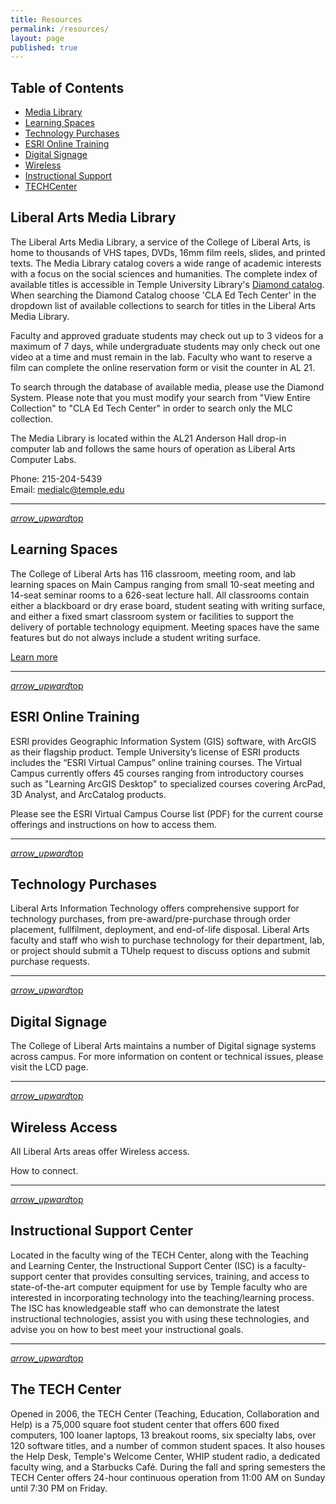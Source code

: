 ```yaml
---
title: Resources
permalink: /resources/
layout: page
published: true
---
```


## Table of Contents

- <a href="#media-library">Media Library</a>
- <a href="#learning-spaces">Learning Spaces</a>
- <a href="#purchases">Technology Purchases</a>
- <a href="#esri">ESRI Online Training</a>
- <a href="#digital-signage">Digital Signage</a>
- <a href="#wireless">Wireless</a>
- <a href="#instructional-support">Instructional Support</a>
- <a href="#techcenter">TECHCenter</a>

<a name="media-library" id="media-library"></a>

## Liberal Arts Media Library

The Liberal Arts Media Library, a service of the College of Liberal Arts, is home to thousands of VHS tapes, DVDs, 16mm film reels, slides, and printed texts. The Media Library catalog covers a wide range of academic interests with a focus on the social sciences and humanities. The complete index of available titles is accessible in Temple University Library's [Diamond catalog](https://diamond.temple.edu/search/). When searching the Diamond Catalog choose 'CLA Ed Tech Center' in the dropdown list of available collections to search for titles in the Liberal Arts Media Library.

Faculty and approved graduate students may check out up to 3 videos for a maximum of 7 days, while undergraduate students may only check out one video at a time and must remain in the lab. Faculty who want to reserve a film can complete the online reservation form or visit the counter in AL 21.

To search through the database of available media, please use the Diamond System. Please note that you must modify your search from "View Entire Collection" to "CLA Ed Tech Center" in order to search only the MLC collection.

The Media Library is located within the AL21 Anderson Hall drop-in computer lab and follows the same hours of operation as Liberal Arts Computer Labs.

Phone: 215-204-5439  
Email: medialc@temple.edu  

---

<a href="#top" class="right"><i class="material-icons">arrow_upward</i>top</a>



<a name="learning-spaces" id="learning-spaces"></a>

## Learning Spaces

The College of Liberal Arts has 116 classroom, meeting room, and lab learning spaces on Main Campus ranging from small 10-seat meeting and 14-seat seminar rooms to a 626-seat lecture hall. All classrooms contain either a blackboard or dry erase board, student seating with writing surface, and either a fixed smart classroom system or facilities to support the delivery of portable technology equipment. Meeting spaces have the same features but do not always include a student writing surface.

[Learn more](learning-spaces/)

---

<a href="#top" class="right"><i class="material-icons">arrow_upward</i>top</a>

<a name="esri" id="esri"></a>

## ESRI Online Training

ESRI provides Geographic Information System (GIS) software, with ArcGIS as their flagship product. Temple University’s license of ESRI products includes the “ESRI Virtual Campus” online training courses. The Virtual Campus currently offers 45 courses ranging from introductory courses such as "Learning ArcGIS Desktop" to specialized courses covering ArcPad, 3D Analyst, and ArcCatalog products.

Please see the ESRI Virtual Campus Course list (PDF) for the current course offerings and instructions on how to access them.

---

<a href="#top" class="right"><i class="material-icons">arrow_upward</i>top</a>

<a name="purchases" id="purchases"></a>

## Technology Purchases

Liberal Arts Information Technology offers comprehensive support for technology purchases, from pre-award/pre-purchase through order placement, fullfilment, deployment, and end-of-life disposal. Liberal Arts faculty and staff who wish to purchase technology for their department, lab, or project should submit a TUhelp request to discuss options and submit purchase requests.

---

<a href="#top" class="right"><i class="material-icons">arrow_upward</i>top</a>

<a name="digital-signage" id="digital-signage"></a>

## Digital Signage

The College of Liberal Arts maintains a number of Digital signage systems across campus. For more information on content or technical issues, please visit the LCD page.

---

<a href="#top" class="right"><i class="material-icons">arrow_upward</i>top</a>

<a name="wireless" id="wireless"></a>

## Wireless Access

All Liberal Arts areas offer Wireless access.

How to connect.

---

<a href="#top" class="right"><i class="material-icons">arrow_upward</i>top</a>

<a name="instructional-support" id="instructional-support"></a>

## Instructional Support Center

Located in the faculty wing of the TECH Center, along with the Teaching and Learning Center, the Instructional Support Center (ISC) is a faculty-support center that provides consulting services, training, and access to state-of-the-art computer equipment for use by Temple faculty who are interested in incorporating technology into the teaching/learning process. The ISC has knowledgeable staff who can demonstrate the latest instructional technologies, assist you with using these technologies, and advise you on how to best meet your instructional goals.

---

<a href="#top" class="right"><i class="material-icons">arrow_upward</i>top</a>

<a name="techcenter" id="techcenter"></a>

## The TECH Center

Opened in 2006, the TECH Center (Teaching, Education, Collaboration and Help) is a 75,000 square foot student center that offers 600 fixed computers, 100 loaner laptops, 13 breakout rooms, six specialty labs, over 120 software titles, and a number of common student spaces. It also houses the Help Desk, Temple's Welcome Center, WHIP student radio, a dedicated faculty wing, and a Starbucks Café. During the fall and spring semesters the TECH Center offers 24-hour continuous operation from 11:00 AM on Sunday until 7:30 PM on Friday.